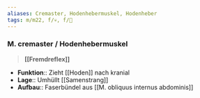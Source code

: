```yaml
---
aliases: Cremaster, Hodenhebermuskel, Hodenheber
tags: m/m22, f/💀, f/🍆
---
```

### M. cremaster / Hodenhebermuskel
> **[[Fremdreflex]]**

- **Funktion**:: Zieht [[Hoden]] nach kranial
- **Lage**:: Umhüllt [[Samenstrang]]
- **Aufbau**:: Faserbündel aus [[M. obliquus internus abdominis]]
